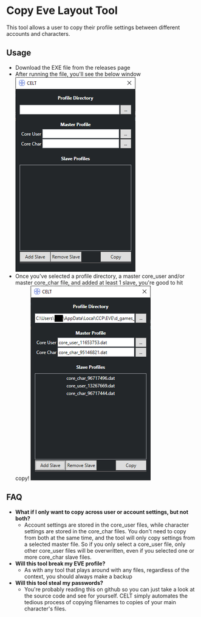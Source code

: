 # Copy Eve Layout Tool
This tool allows a user to copy their profile settings between different accounts and characters.

## Usage
- Download the EXE file from the releases page
- After running the file, you'll see the below window
![Image1](Images/image1.png)
- Once you've selected a profile directory, a master core_user and/or master core_char file, and added at least 1 slave, you're good to hit copy!
![Image2](Images/image2.png)

## FAQ
- **What if I only want to copy across user or account settings, but not both?**
  - Account settings are stored in the core_user files, while character settings are stored in the core_char files. You don't need to copy from both at the same time, and the tool will only copy settings from a selected master file. So if you only select a core_user file, only other core_user files will be overwritten, even if you selected one or more core_char slave files.
- **Will this tool break my EVE profile?**
  - As with any tool that plays around with any files, regardless of the context, you should always make a backup
- **Will this tool steal my passwords?**
  - You're probably reading this on github so you can just take a look at the source code and see for yourself. CELT simply automates the tedious process of copying filenames to copies of your main character's files.
